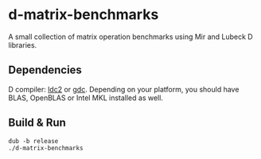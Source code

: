 # d-matrix-benchmarks

A small collection of matrix operation benchmarks using Mir and Lubeck D libraries.

## Dependencies

D compiler: [ldc2](https://github.com/ldc-developers/ldc/releases) or [gdc](https://gdcproject.org/downloads).
Depending on your platform, you should have BLAS, OpenBLAS or Intel MKL installed as well.

## Build & Run

```
dub -b release
./d-matrix-benchmarks
```

